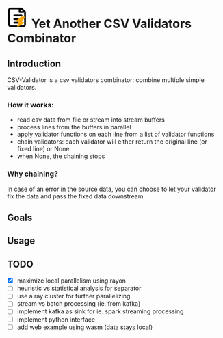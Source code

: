 # <img src="img/logo.svg" width="50" alt="CSV Validator Icon"> **Yet Another CSV Validators Combinator**
## Introduction

CSV-Validator is a csv validators combinator: combine multiple simple validators.

### How it works:
- read csv data from file or stream into stream buffers
- process lines from the buffers in parallel
- apply validator functions on each line from a list of validator functions
- chain validators: each validator will either return the original line (or fixed line) or None
- when None, the chaining stops

### Why chaining?
In case of an error in the source data, you can choose to let your validator fix the data and pass the fixed data
downstream.

## Goals

## Usage

## TODO

- [x] maximize local parallelism using rayon
- [ ] heuristic vs statistical analysis for separator
- [ ] use a ray cluster for further parallelizing
- [ ] stream vs batch processing (ie. from kafka)
- [ ] implement kafka as sink for ie. spark streaming processing
- [ ] implement python interface
- [ ] add web example using wasm (data stays local)

